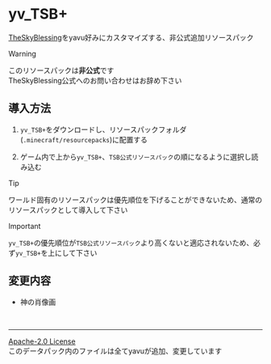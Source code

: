 # yv_TSB+
[TheSkyBlessing](https://github.com/ProjectTSB/TheSkyBlessing)をyavu好みにカスタマイズする、非公式追加リソースパック

> [!WARNING]
> このリソースパックは**非公式**です<br>
TheSkyBlessing公式へのお問い合わせはお辞め下さい

## 導入方法

1. `yv_TSB+`をダウンロードし、リソースパックフォルダ(`.minecraft/resourcepacks`)に配置する

2. ゲーム内で上から`yv_TSB+`、`TSB公式リソースパック`の順になるように選択し読み込む

> [!TIP]
> ワールド固有のリソースパックは優先順位を下げることができないため、通常のリソースパックとして導入して下さい

> [!IMPORTANT]
> `yv_TSB+`の優先順位が`TSB公式リソースパック`より高くないと適応されないため、必ず`yv_TSB+`を上にして下さい

## 変更内容
- 神の肖像画
<br>

---

[Apache-2.0 License](LICENSE)<br>
このデータパック内のファイルは全てyavuが追加、変更しています
